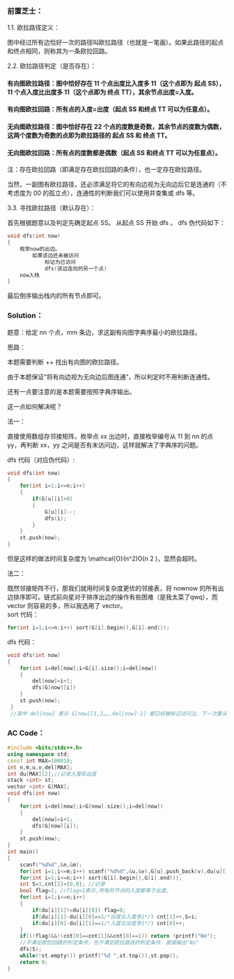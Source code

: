 ### 前置芝士：  
1.1. 欧拉路径定义：

图中经过所有边恰好一次的路径叫欧拉路径（也就是一笔画）。如果此路径的起点和终点相同，则称其为一条欧拉回路。

2.2. 欧拉路径判定（是否存在）：

#### 有向图欧拉路径：图中恰好存在 11 个点出度比入度多 11（这个点即为 起点 SS），11 个点入度比出度多 11（这个点即为 终点 TT），其余节点出度=入度。

#### 有向图欧拉回路：所有点的入度=出度（起点 SS 和终点 TT 可以为任意点）。

#### 无向图欧拉路径：图中恰好存在 22 个点的度数是奇数，其余节点的度数为偶数，这两个度数为奇数的点即为欧拉路径的 起点 SS 和 终点 TT。

#### 无向图欧拉回路：所有点的度数都是偶数（起点 SS 和终点 TT 可以为任意点）。

注：存在欧拉回路（即满足存在欧拉回路的条件），也一定存在欧拉路径。

当然，一副图有欧拉路径，还必须满足将它的有向边视为无向边后它是连通的（不考虑度为 00 的孤立点），连通性的判断我们可以使用并查集或 dfs 等。

3.3. 寻找欧拉路径（默认存在）：

首先根据题意以及判定先确定起点 SS。
从起点 SS 开始 dfs 。
dfs 伪代码如下：
```cpp
void dfs(int now)
{
	枚举now的出边。
		如果该边还未被访问
			标记为已访问
			dfs(该边连向的另一个点)
	now入栈
}
```
最后倒序输出栈内的所有节点即可。  

### Solution：
题意：给定 nn 个点，mm 条边，求这副有向图字典序最小的欧拉路径。

思路：

本题需要判断 ++ 找出有向图的欧拉路径。

由于本题保证“将有向边视为无向边后图连通”，所以判定时不用判断连通性。

还有一点要注意的是本题需要按照字典序输出。

这一点如何解决呢？

法一：

直接使用数组存邻接矩阵，枚举点 xx 出边时，直接枚举编号从 11 到 nn 的点 yy，再判断 xx，yy 之间是否有未访问边，这样就解决了字典序的问题。

dfs 代码（对应伪代码）:
```cpp
void dfs(int now)
{
    for(int i=1;i<=n;i++)
    {
        if(G[u][i]>0)
        {
            G[u][i]--;
            dfs(i);
        }
    }
    st.push(now);
}
```
但是这样的做法时间复杂度为 \mathcal{O}(n^2)O(n 
2
 )，显然会超时。

法二：

既然邻接矩阵不行，那我们就用时间复杂度更优的邻接表，将 nownow 的所有出边排序即可。链式前向星对于排序出边的操作有些困难（是我太菜了qwq），而 vector 则容易的多，所以我选用了 vector。  
sort 代码：
```cpp
for(int i=1;i<=n;i++) sort(G[i].begin(),G[i].end());
```
dfs 代码：
```cpp
void dfs(int now)
{
	for(int i=del[now];i<G[i].size();i=del[now])
	{
		del[now]=i+1;
		dfs(G[now][i])
	}
	st.push(now);
 }
 //其中 del[now] 表示 G[now][1,2……,del[now]-1] 都已经被标记访问过，下一次要从G[now][del[now]]开始访问。
 ```
### AC Code：
```cpp
#include <bits/stdc++.h>
using namespace std;
const int MAX=100010;
int n,m,u,v,del[MAX];
int du[MAX][2];//记录入度和出度 
stack <int> st;
vector <int> G[MAX];
void dfs(int now)
{
	for(int i=del[now];i<G[now].size();i=del[now])
	{ 
		del[now]=i+1;
		dfs(G[now][i]);
	}
	st.push(now);
}
int main()
{
	scanf("%d%d",&n,&m);
    for(int i=1;i<=m;i++) scanf("%d%d",&u,&v),G[u].push_back(v),du[u][1]++,du[v][0]++;  
    for(int i=1;i<=n;i++) sort(G[i].begin(),G[i].end());
    int S=1,cnt[2]={0,0}; //记录
    bool flag=1; //flag=1表示,所有的节点的入度都等于出度,
    for(int i=1;i<=n;i++)
	{
        if(du[i][1]!=du[i][0]) flag=0;
        if(du[i][1]-du[i][0]==1/*出度比入度多1*/) cnt[1]++,S=i;
        if(du[i][0]-du[i][1]==1/*入度比出度多1*/) cnt[0]++;
    }
    if((!flag)&&!(cnt[0]==cnt[1]&&cnt[0]==1)) return !printf("No");
	//不满足欧拉回路的判定条件，也不满足欧拉路径的判定条件，直接输出"No" 
    dfs(S);
    while(!st.empty()) printf("%d ",st.top()),st.pop();
    return 0; 
}
```